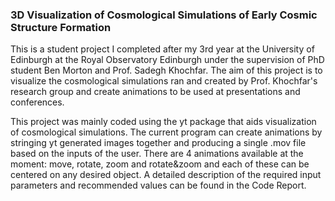 ### 3D Visualization of Cosmological Simulations of Early Cosmic Structure Formation

This is a student project I completed after my 3rd year at the University of Edinburgh at the Royal Observatory Edinburgh under the supervision of PhD student Ben Morton and Prof. Sadegh Khochfar.
The aim of this project is to visualize the cosmological simulations ran and created by Prof. Khochfar's research group and create animations to be used at presentations and conferences.

This project was mainly coded using the yt package that aids visualization of cosmological simulations. The current program can create animations by stringing yt generated images together 
and producing a single .mov file based on the inputs of the user. There are 4 animations available at the moment: move, rotate, zoom and rotate&zoom and each of these can be centered on any desired object.
A detailed description of the required input parameters and recommended values can be found in the Code Report.
